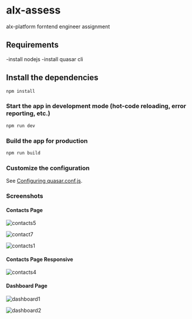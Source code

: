 # alx-assess
alx-platform forntend engineer assignment

## Requirements
-install nodejs
-install quasar cli

## Install the dependencies
```bash
npm install
```

### Start the app in development mode (hot-code reloading, error reporting, etc.)
```bash
npm run dev
```


### Build the app for production
```bash
npm run build
```

### Customize the configuration
See [Configuring quasar.conf.js](https://quasar.dev/quasar-cli/quasar-conf-js).

### Screenshots
#### Contacts Page 
![contacts5](https://user-images.githubusercontent.com/58518220/111698765-4a452380-8848-11eb-988d-27a3c069fe6e.png)

![contact7](https://user-images.githubusercontent.com/58518220/111871437-247c6380-899b-11eb-9e61-16d075a98373.png)

![contacts1](https://user-images.githubusercontent.com/58518220/111697922-3f3dc380-8847-11eb-873d-7c5ba09c243a.png)

#### Contacts Page Responsive
![contacts4](https://user-images.githubusercontent.com/58518220/111699046-a6a84300-8848-11eb-8ecc-36ffcc087a84.png)

#### Dashboard Page
![dashboard1](https://user-images.githubusercontent.com/58518220/111871485-63aab480-899b-11eb-880b-a82cf4500c74.png)

![dashboard2](https://user-images.githubusercontent.com/58518220/111871633-43c7c080-899c-11eb-89c9-2b13c6830381.png)

